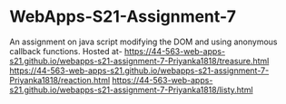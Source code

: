 # WebApps-S21-Assignment-7
An assignment on java script modifying the DOM and using anonymous callback functions.
Hosted at- https://44-563-web-apps-s21.github.io/webapps-s21-assignment-7-Priyanka1818/treasure.html
 https://44-563-web-apps-s21.github.io/webapps-s21-assignment-7-Priyanka1818/reaction.html
  https://44-563-web-apps-s21.github.io/webapps-s21-assignment-7-Priyanka1818/listy.html
